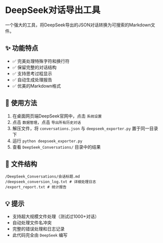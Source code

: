 # DeepSeek对话导出工具

一个强大的工具，将DeepSeek导出的JSON对话转换为可搜索的Markdown文件。

## ✨ 功能特点

- ✅ 完美处理特殊字符和换行符
- ✅ 保留完整的对话结构
- ✅ 支持思考过程显示
- ✅ 自动生成处理报告
- ✅ 优美的Markdown格式

## 🚀 使用方法

1. 在桌面网页端DeepSeek官网中，点击 `系统设置`
2. 点击 `数据管理`，点击 `导出所有历史对话`
3. 解压文件，将 `conversations.json` 与 `deepseek_exporter.py` 置于同一目录下
4. 运行 `python deepseek_exporter.py`
5. 查看 `DeepSeek_Conversations/` 目录中的结果

## 📁 文件结构

```text
/DeepSeek_Conversations/会话标题.md
/deepseek_conversion_log.txt # 详细处理日志
/export_report.txt # 统计报告
```

## 💡 提示

- 支持超大规模文件处理（测试过1000+对话）
- 自动处理文件名冲突
- 完整的错误处理和日志记录
- 此代码完全由 `DeepSeek` 编写
